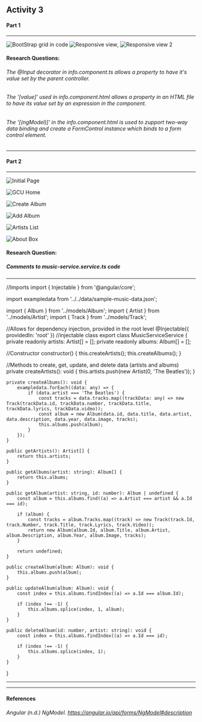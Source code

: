 ## Activity 3
#### Part 1
***
![BootStrap grid in code](boostrapGrid.jpg 'Boostrap grid in code')
![Responsive view](pageResponsiveView.jpg 'Example 1 of responsive view'),
![Responsive view 2](pageResponsiveView.jpg 'Example 2 of responsive view')

#### Research Questions:
###### The @Input decorator in info.component.ts allows a property to have it's value set by the parent controller.

###### The '[value]' used in info.component.html allows a property in an HTML file to have its value set by an expression in the component.

###### The '[(ngModel)]' in the info.component.html is used to zupport two-way data binding and create a FormControl instance which binds to a form control element.
***
#### Part 2
***
![Initial Page](welcome.jpg 'Initial application page')

![GCU Home](gcuhome.jpg 'GCU Homepage')

![Create Album](createalbum.jpg 'Create Album page')

![Add Album](albumadd.jpg 'Add Album page')

![Artists List](artistlist.jpg 'Artists List page')

![About Box](aboutbox.jpg 'About Box')

#### Research Question:
##### Comments to music-service.service.ts code
***
//Imports
import { Injectable } from '@angular/core';

import exampledata from '../../data/sample-music-data.json';

import { Album } from '../models/Album';
import { Artist } from '../models/Artist';
import { Track } from '../models/Track';

//Allows for dependency injection, provided in the root level
@Injectable({ providedIn: 'root' })
//injectable class
export class MusicServiceService {
	private readonly artists: Artist[] = [];
	private readonly albums: Album[] = [];

  //Constructor
	constructor() {
		this.createArtists();
		this.createAlbums();
	}

  //Methods to create, get, update, and delete data (artists and albums)
	private createArtists(): void {
		this.artists.push(new Artist(0, 'The Beatles'));
	}

	private createAlbums(): void {
		exampledata.forEach((data: any) => {
			if (data.artist === 'The Beatles') {
				const tracks = data.tracks.map((trackData: any) => new Track(trackData.id, trackData.number, trackData.title, trackData.lyrics, trackData.video));
				const album = new Album(data.id, data.title, data.artist, data.description, data.year, data.image, tracks);
				this.albums.push(album);
			}
		});
	}

	public getArtists(): Artist[] {
		return this.artists;
	}

	public getAlbums(artist: string): Album[] {
		return this.albums;
	}

	public getAlbum(artist: string, id: number): Album | undefined {
		const album = this.albums.find((a) => a.Artist === artist && a.Id === id);

		if (album) {
			const tracks = album.Tracks.map((track) => new Track(track.Id, track.Number, track.Title, track.Lyrics, track.Video));
			return new Album(album.Id, album.Title, album.Artist, album.Description, album.Year, album.Image, tracks);
		}

		return undefined;
	}

	public createAlbum(album: Album): void {
		this.albums.push(album);
	}

	public updateAlbum(album: Album): void {
		const index = this.albums.findIndex((a) => a.Id === album.Id);

		if (index !== -1) {
			this.albums.splice(index, 1, album);
		}
	}

	public deleteAlbum(id: number, artist: string): void {
		const index = this.albums.findIndex((a) => a.Id === id);

		if (index !== -1) {
			this.albums.splice(index, 1);
		}
	}
}
***
***
#### References
###### Angular (n.d.) NgModel. https://angular.io/api/forms/NgModel#description
